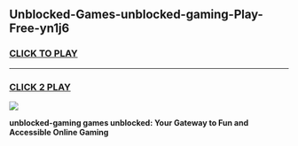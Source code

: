 
## Unblocked-Games-unblocked-gaming-Play-Free-yn1j6
<h3>
<a href="https://premium76.site?title=unblocked-gaming&ref=21A">CLICK TO PLAY</a></h3>
<hr>

<h3>
<a href="https://premium76.site?title=unblocked-gaming&ref=21A">CLICK 2 PLAY</a>
  
</h3>

<a href="https://premium76.site?title=unblocked-gaming&ref=21A"><img src="https://clearcache.store/games.png"></a>


**unblocked-gaming games unblocked: Your Gateway to Fun and Accessible Online Gaming**
